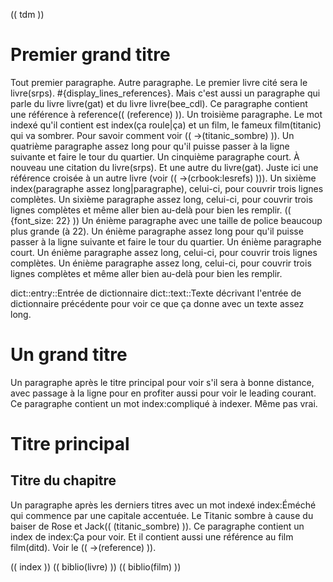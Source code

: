 (( tdm ))
# Premier grand titre
Tout premier paragraphe.
Autre paragraphe. Le premier livre cité sera le livre(srps).
#{display_lines_references}. Mais c'est aussi un paragraphe qui parle du livre livre(gat) et du livre livre(bee_cdl). Ce paragraphe contient une référence à reference(( (reference) )).
Un troisième paragraphe. Le mot indexé qu'il contient est index(ça roule|ça) et un film, le fameux film(titanic) qui va sombrer. Pour savoir comment voir (( ->(titanic_sombre) )).
Un quatrième paragraphe assez long pour qu'il puisse passer à la ligne suivante et faire le tour du quartier.
Un cinquième paragraphe court. À nouveau une citation du livre(srps). Et une autre du livre(gat). Juste ici une référence croisée à un autre livre (voir (( ->(crbook:lesrefs) ))).
Un sixième index(paragraphe assez long|paragraphe), celui-ci, pour couvrir trois lignes complètes. Un sixième paragraphe assez long, celui-ci, pour couvrir trois lignes complètes et même aller bien au-delà pour bien les remplir.
(( {font_size: 22} ))
Un énième paragraphe avec une taille de police beaucoup plus grande (à 22).
Un énième paragraphe assez long pour qu'il puisse passer à la ligne suivante et faire le tour du quartier.
Un énième paragraphe court.
Un énième paragraphe assez long, celui-ci, pour couvrir trois lignes complètes. Un énième paragraphe assez long, celui-ci, pour couvrir trois lignes complètes et même aller bien au-delà pour bien les remplir.

dict::entry::Entrée de dictionnaire
dict::text::Texte décrivant l'entrée de dictionnaire précédente pour voir ce que ça donne avec un texte assez long.

# Un grand titre
Un paragraphe après le titre principal pour voir s'il sera à bonne distance, avec passage à la ligne pour en profiter aussi pour voir le leading courant.
Ce paragraphe contient un mot index:compliqué à indexer. Même pas vrai.
# Titre principal
## Titre du chapitre
<!--
### Titre du sous-chapitre
#### Titre de la section
###### Titre de la sous-section
-->
Un paragraphe après les derniers titres avec un mot indexé index:Éméché qui commence par une capitale accentuée. Le Titanic sombre à cause du baiser de Rose et Jack(( (titanic_sombre) )).
Ce paragraphe contient un index de index:Ça pour voir. Et il contient aussi une référence au film film(ditd). Voir le (( ->(reference) )).

(( index ))
(( biblio(livre) ))
(( biblio(film) ))
